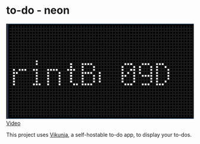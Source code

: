 # to-do - neon

![img](image.png)
[Video](https://cloud-b8o29vgmy-hack-club-bot.vercel.app/0recording_2025-02-04_23.09.43.mp4)

This project uses [Vikunja](https://vikunja.io/), a self-hostable to-do app, to display your to-dos.
